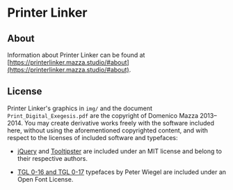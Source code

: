 # Printer Linker

## About

Information about Printer Linker can be found at [https://printerlinker.mazza.studio/#about](https://printerlinker.mazza.studio/#about).

## License

Printer Linker's graphics in `img/` and the document `Print_Digital_Exegesis.pdf` are the copyright of Domenico Mazza 2013–2014. You may create derivative works freely with the software included here, without using the aforementioned copyrighted content, and with respect to the licenses of included software and typefaces:

- [jQuery](https://jquery.com) and [Tooltipster](http://iamceege.github.io/tooltipster/) are included under an MIT license and belong to their respective authors.

- [TGL 0-16 and TGL 0-17](http://www.peter-wiegel.de/TGL_0-16.html) typefaces by Peter Wiegel are included under an Open Font License.
